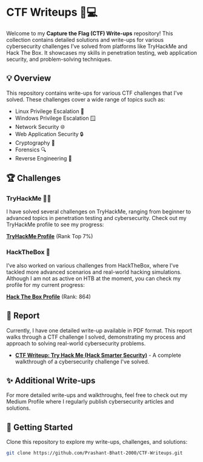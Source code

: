 # CTF Writeups 📝💻

Welcome to my **Capture the Flag (CTF) Write-ups** repository! This collection contains detailed solutions and write-ups for various cybersecurity challenges I’ve solved from platforms like TryHackMe and Hack The Box. It showcases my skills in penetration testing, web application security, and problem-solving techniques.

## 💡 Overview

This repository contains write-ups for various CTF challenges that I've solved. These challenges cover a wide range of topics such as:
 
- Linux Privilege Escalation 🐧
- Windows Privilege Escalation 🪟
- Network Security 🌐
- Web Application Security 🔒
- Cryptography 🔑
- Forensics 🔍
- Reverse Engineering 🧩

## 🏆 Challenges

### TryHackMe 🧑‍💻
I have solved several challenges on TryHackMe, ranging from beginner to advanced topics in penetration testing and cybersecurity. Check out my TryHackMe profile to see my progress:

[**TryHackMe Profile**](https://tryhackme.com/r/p/Dr.Parad0x) (Rank Top 7%)

### HackTheBox 👾
I’ve also worked on various challenges from HackTheBox, where I’ve tackled more advanced scenarios and real-world hacking simulations. Although I am not as active on HTB at the moment, you can check my profile for my current progress:

[**Hack The Box Profile**](https://app.hackthebox.com/profile/727807) (Rank: 864)

## 📄 Report

Currently, I have one detailed write-up available in PDF format. This report walks through a CTF challenge I solved, demonstrating my process and approach to solving real-world cybersecurity problems.

- [**CTF Writeup: Try Hack Me (Hack Smarter Security)**](https://github.com/Prashant-Bhatt-2000/CTF-Writeups/blob/main/tryhackme/Hack_Smarter_Security.pdf) - A complete walkthrough of a cybersecurity challenge I've solved.


## ✨ Additional Write-ups
For more detailed write-ups and walkthroughs, feel free to check out my Medium Profile where I regularly publish cybersecurity articles and solutions.


## 🚀 Getting Started

Clone this repository to explore my write-ups, challenges, and solutions:

```bash
git clone https://github.com/Prashant-Bhatt-2000/CTF-Writeups.git
